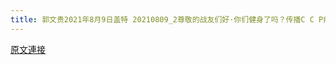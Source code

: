 ```yaml
---
title: 郭文贵2021年8月9日盖特 20210809_2尊敬的战友们好·你们健身了吗？传播C C P病毒！郑州人祸·香港危机真相了吗？一切都已经开始！
---
```


[原文連接](https://gnews.org/ThreadView/53481557)


